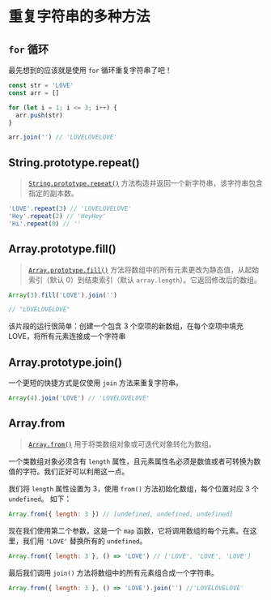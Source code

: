 # 重复字符串的多种方法

## `for` 循环

最先想到的应该就是使用 `for` 循环重复字符串了吧！

```javascript
const str = 'LOVE'
const arr = []

for (let i = 1; i <= 3; i++) {
  arr.push(str)
}

arr.join('') // 'LOVELOVELOVE'
```

## String.prototype.repeat()

> [`String.prototype.repeat()`](https://developer.mozilla.org/en-US/docs/Web/JavaScript/Reference/Global_Objects/String/repeat) 方法构造并返回一个新字符串，该字符串包含指定的副本数。

```javascript
'LOVE'.repeat(3) // 'LOVELOVELOVE'
'Hey'.repeat(2) // 'HeyHey'
'Hi'.repeat(0) // ''
```

## Array.prototype.fill()

> [`Array.prototype.fill()`](https://developer.mozilla.org/en-US/docs/Web/JavaScript/Reference/Global_Objects/Array/fill) 方法将数组中的所有元素更改为静态值，从起始索引（默认 0）到结束索引（默认 `array.length`）。它返回修改后的数组。

```javascript
Array(3).fill('LOVE').join('')

// "LOVELOVELOVE"
```

该片段的运行很简单：创建一个包含 3 个空项的新数组，在每个空项中填充 LOVE，将所有元素连接成一个字符串

## Array.prototype.join()

一个更短的快捷方式是仅使用 `join` 方法来重复字符串。

```javascript
Array(4).join('LOVE') // 'LOVELOVELOVE'
```

## Array.from

> [`Array.from()`](https://developer.mozilla.org/en-US/docs/Web/JavaScript/Reference/Global_Objects/Array/from) 用于将类数组对象或可迭代对象转化为数组。

一个类数组对象必须含有 `length` 属性，且元素属性名必须是数值或者可转换为数值的字符。我们正好可以利用这一点。

我们将 `length` 属性设置为 3，使用 `from()` 方法初始化数组，每个位置对应 3 个 `undefined`。 如下：

```javascript
Array.from({ length: 3 }) // [undefined, undefined, undefined]
```

现在我们使用第二个参数，这是一个 `map` 函数，它将调用数组的每个元素。在这里，我们用 `'LOVE'` 替换所有的 `undefined`。

```javascript
Array.from({ length: 3 }, () => 'LOVE') // ['LOVE', 'LOVE', 'LOVE']
```

最后我们调用 `join()` 方法将数组中的所有元素组合成一个字符串。

```javascript
Array.from({ length: 3 }, () => 'LOVE').join('') //'LOVELOVELOVE'
```

